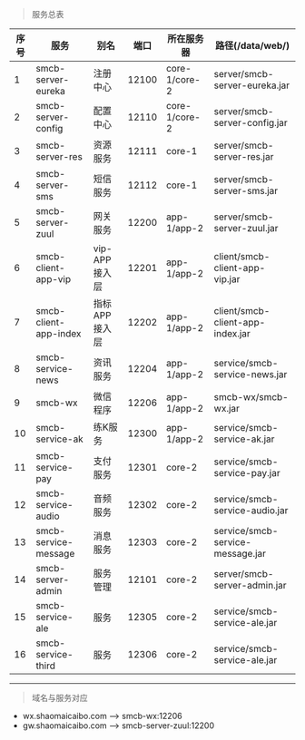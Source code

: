 
> 服务总表

序号| 服务|别名 | 端口|所在服务器 |路径(/data/web/)
---|---|--|---|---|---|
1|smcb-server-eureka|注册中心|12100|core-1/core-2|server/smcb-server-eureka.jar
2|smcb-server-config|配置中心|12110|core-1/core-2|server/smcb-server-config.jar
3|smcb-server-res|资源服务|12111|core-1|server/smcb-server-res.jar
4|smcb-server-sms|短信服务|12112|core-1|server/smcb-server-sms.jar
5|smcb-server-zuul|网关服务|12200|app-1/app-2|server/smcb-server-zuul.jar
6|smcb-client-app-vip|vip-APP接入层|12201|app-1/app-2|client/smcb-client-app-vip.jar
7|smcb-client-app-index|指标APP接入层|12202|app-1/app-2|client/smcb-client-app-index.jar
8|smcb-service-news|资讯服务|12204|app-1/app-2|service/smcb-service-news.jar
9|smcb-wx|微信程序|12206|app-1/app-2|smcb-wx/smcb-wx.jar
10|smcb-service-ak|练K服务|12300|app-1/app-2|service/smcb-service-ak.jar
11|smcb-service-pay|支付服务|12301|core-2|service/smcb-service-pay.jar
12|smcb-service-audio|音频服务|12302|core-2|service/smcb-service-audio.jar
13|smcb-service-message|消息服务|12303|core-2|service/smcb-service-message.jar
14|smcb-server-admin|服务管理|12101|core-2|server/smcb-server-admin.jar
15|smcb-service-ale|服务|12305|core-2|service/smcb-service-ale.jar
16|smcb-service-third|服务|12306|core-2|service/smcb-service-ale.jar

---
> 域名与服务对应

- wx.shaomaicaibo.com --> smcb-wx:12206
- gw.shaomaicaibo.com --> smcb-server-zuul:12200
